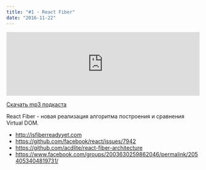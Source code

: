 ```yaml
---
title: "#1 - React Fiber"
date: "2016-11-22"
---
```


<iframe width="100%" height="166" scrolling="no" frameborder="no" src="https://w.soundcloud.com/player/?url=https%3A//api.soundcloud.com/tracks/317493486&amp;color=ff5500&amp;auto_play=false&amp;hide_related=false&amp;show_comments=true&amp;show_user=true&amp;show_reposts=false"></iframe>

<a href="https://5minreact.podster.fm/1/download/audio.mp3?download=yes&media=file"><i class="fa fa-download"></i> Скачать mp3 подкаста</a>

React Fiber - новая реализация алгоритма построения и сравнения Virtual DOM.

- http://isfiberreadyyet.com
- https://github.com/facebook/react/issues/7942
- https://github.com/acdlite/react-fiber-architecture
- https://www.facebook.com/groups/2003630259862046/permalink/2054053404819731/


